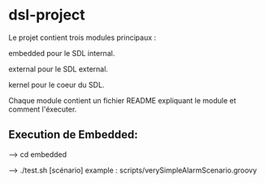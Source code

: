 # dsl-project

Le projet contient trois modules principaux : 

embedded pour le SDL internal.

external pour le SDL external.

kernel pour le coeur du SDL.

Chaque module contient un fichier README expliquant le module et comment l'éxecuter.

## Execution de Embedded: 

--> cd embedded

--> ./test.sh [scénario]   example : scripts/verySimpleAlarmScenario.groovy
